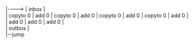 \|---->
\|  inbox
\|  
\|  copyto 0
\|  add 0
\|  copyto 0
\|  add 0
\|  copyto 0
\|  add 0
\|  copyto 0
\|  add 0
\|  
\|  add 0
\|  add 0
\|  add 0
\|  
\|  outbox
\|  
\|--jump